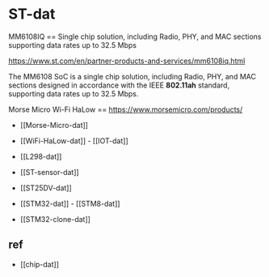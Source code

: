 
# ST-dat 

MM6108IQ == Single chip solution, including Radio, PHY, and MAC sections supporting data rates up to 32.5 Mbps

https://www.st.com/en/partner-products-and-services/mm6108iq.html

The MM6108 SoC is a single chip solution, including Radio, PHY, and MAC sections designed in accordance with the IEEE **802.11ah** standard, supporting data rates up to 32.5 Mbps.

Morse Micro Wi-Fi HaLow == https://www.morsemicro.com/products/

- [[Morse-Micro-dat]]

- [[WiFi-HaLow-dat]] - [[IOT-dat]]


- [[L298-dat]]

- [[ST-sensor-dat]]

- [[ST25DV-dat]]

- [[STM32-dat]] - [[STM8-dat]]

- [[STM32-clone-dat]]





## ref 

- [[chip-dat]]